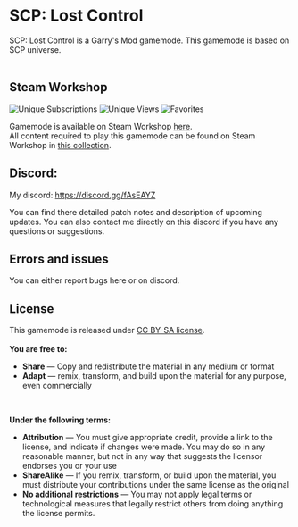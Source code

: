 # SCP: Lost Control
SCP: Lost Control is a Garry's Mod gamemode. This gamemode is based on SCP universe.
<br>
<br>
## Steam Workshop

![Unique Subscriptions](https://img.shields.io/steam/downloads/2402059605?color=brightgreen&style=plastic&label=Unique%20Subscriptions "Unique Workshop Subscriptions")
![Unique Views](https://img.shields.io/steam/views/2402059605?color=blue&style=plastic&label=Unique%20Views "Unique Workshop Views")
![Favorites](https://img.shields.io/steam/favorites/2402059605?color=blueviolet&style=plastic&label=Favorites "Workshop Favorites")

Gamemode is available on Steam Workshop [here](https://steamcommunity.com/sharedfiles/filedetails/?id=2402059605).\
All content required to play this gamemode can be found on Steam Workshop in [this collection](https://steamcommunity.com/workshop/filedetails/?id=1805981251).

## Discord:
My discord: https://discord.gg/fAsEAYZ

You can find there detailed patch notes and description of upcoming updates. You can also contact me directly on this discord if you have any questions or suggestions.

## Errors and issues
You can either report bugs here or on discord.

## License
This gamemode is released under [CC BY-SA license](https://creativecommons.org/licenses/by-sa/3.0/).\
<br>
**You are free to:**
* **Share** — Copy and redistribute the material in any medium or format
*  **Adapt** — remix, transform, and build upon the material for any purpose, even commercially
<br>

**Under the following terms:**
* **Attribution** — You must give appropriate credit, provide a link to the license, and indicate if changes were made. You may do so in any reasonable manner, but not in any way that suggests the licensor endorses you or your use
* **ShareAlike** — If you remix, transform, or build upon the material, you must distribute your contributions under the same license as the original
* **No additional restrictions** — You may not apply legal terms or technological measures that legally restrict others from doing anything the license permits.
